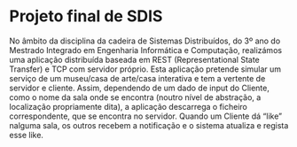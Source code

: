 # Projeto final de SDIS

No âmbito da disciplina da cadeira de Sistemas Distribuídos, do 3º ano do Mestrado Integrado em Engenharia Informática e Computação, realizámos uma aplicação distribuída baseada em REST (Representational State Transfer) e TCP com servidor próprio. Esta aplicação pretende simular um serviço de um museu/casa de arte/casa interativa e tem a vertente de servidor e cliente. Assim, dependendo de um dado de input do Cliente, como o nome da sala onde se encontra (noutro nível de abstração, a localização propriamente dita), a aplicação descarrega o ficheiro correspondente, que se encontra no servidor. Quando um Cliente dá “like” nalguma sala, os outros recebem a notificação e o sistema atualiza e regista esse like.
